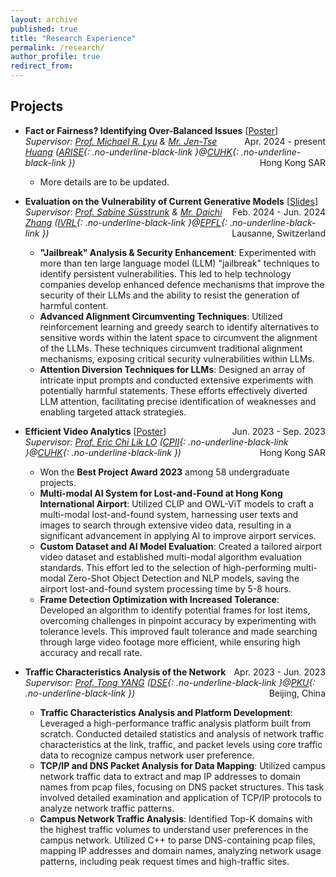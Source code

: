 ```yaml
---
layout: archive
published: true
title: "Research Experience"
permalink: /research/
author_profile: true
redirect_from:
---
```


## Projects

* **Fact or Fairness? Identifying Over-Balanced Issues** [[Poster](https://YanY-Henry.github.io/files/SummerResearch2024_Poster.pdf)]
  <span style="float: right;">Apr. 2024 - present</span>  
  *Supervisor: [Prof. Michael R. Lyu](https://www.cse.cuhk.edu.hk/people/faculty/michael-rung-tsong-lyu/) & [Mr. Jen-Tse Huang](https://penguinnnnn.github.io/index.html) ([ARISE](http://ariselab.cse.cuhk.edu.hk/){: .no-underline-black-link }@[CUHK](https://www.cuhk.edu.hk/english/index.html){: .no-underline-black-link })*
  <span style="float: right;">Hong Kong SAR</span>
  * More details are to be updated.

* **Evaluation on the Vulnerability of Current Generative Models** [[Slides](https://YanY-Henry.github.io/files/SemesterProject2024_Slides.pdf)]
  <span style="float: right;">Feb. 2024 - Jun. 2024</span>  
  *Supervisor: [Prof. Sabine Süsstrunk](https://people.epfl.ch/sabine.susstrunk?lang=en) & [Mr. Daichi Zhang](https://daisy-zhang.github.io) ([IVRL](https://www.epfl.ch/labs/ivrl/){: .no-underline-black-link }@[EPFL](https://www.epfl.ch/en/){: .no-underline-black-link })*
  <span style="float: right;">Lausanne, Switzerland</span>
  * **"Jailbreak" Analysis & Security Enhancement**: Experimented with more than ten large language model (LLM) "jailbreak" techniques to identify persistent vulnerabilities. This led to help technology companies develop enhanced defence mechanisms that improve the security of their LLMs and the ability to resist the generation of harmful content.
  * **Advanced Alignment Circumventing Techniques**: Utilized reinforcement learning and greedy search to identify alternatives to sensitive words within the latent space to circumvent the alignment of the LLMs. These techniques circumvent traditional alignment mechanisms, exposing critical security vulnerabilities within LLMs.
  * **Attention Diversion Techniques for LLMs**: Designed an array of intricate input prompts and conducted extensive experiments with potentially harmful statements. These efforts effectively diverted LLM attention, facilitating precise identification of weaknesses and enabling targeted attack strategies.

* **Efficient Video Analytics** [[Poster](https://YanY-Henry.github.io/files/SummerResearch2023_Poster.pdf)]
  <span style="float: right;">Jun. 2023 - Sep. 2023</span>  
  *Supervisor: [Prof. Eric Chi Lik LO](https://www.cse.cuhk.edu.hk/people/faculty/eric-chi-lik-lo/) ([CPII](https://www.cpii.hk){: .no-underline-black-link }@[CUHK](https://www.cuhk.edu.hk/english/index.html){: .no-underline-black-link })*
  <span style="float: right;">Hong Kong SAR</span>
  * Won the **Best Project Award 2023** among 58 undergraduate projects.
  * **Multi-modal AI System for Lost-and-Found at Hong Kong International Airport**: Utilized CLIP and OWL-ViT models to craft a multi-modal lost-and-found system, harnessing user texts and images to search through extensive video data, resulting in a significant advancement in applying AI to improve airport services.
  * **Custom Dataset and AI Model Evaluation**: Created a tailored airport video dataset and established multi-modal algorithm evaluation standards. This effort led to the selection of high-performing multi-modal Zero-Shot Object Detection and NLP models, saving the airport lost-and-found system processing time by 5-8 hours.
  * **Frame Detection Optimization with Increased Tolerance**: Developed an algorithm to identify potential frames for lost items, overcoming challenges in pinpoint accuracy by experimenting with tolerance levels. This improved fault tolerance and made searching through large video footage more efficient, while ensuring high accuracy and recall rate.

* **Traffic Characteristics Analysis of the Network**
  <span style="float: right;">Apr. 2023 - Jun. 2023</span>  
  *Supervisor: [Prof. Tong YANG](https://yangtonghome.github.io) ([DSE](https://dse.pku.edu.cn){: .no-underline-black-link }@[PKU](https://english.pku.edu.cn){: .no-underline-black-link })*
  <span style="float: right;">Beijing, China</span>
  * **Traffic Characteristics Analysis and Platform Development**: Leveraged a high-performance traffic analysis platform built from scratch. Conducted detailed statistics and analysis of network traffic characteristics at the link, traffic, and packet levels using core traffic data to recognize campus network user preference.
  * **TCP/IP and DNS Packet Analysis for Data Mapping**: Utilized campus network traffic data to extract and map IP addresses to domain names from pcap files, focusing on DNS packet structures. This task involved detailed examination and application of TCP/IP protocols to analyze network traffic patterns.
  * **Campus Network Traffic Analysis**: Identified Top-K domains with the highest traffic volumes to understand user
preferences in the campus network. Utilized C++ to parse DNS-containing pcap files, mapping IP addresses and domain names, analyzing network usage patterns, including peak request times and high-traffic sites.


<!--
## Publications
-->
